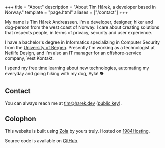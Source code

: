 +++
title = "About"
description = "About Tim Hårek, a developer based in Norway."
template = "page.html"
aliases = ["/contact"]
+++

My name is Tim Hårek Andreassen. I'm a developer, designer, hiker and dog-person from the west coast of Norway. 
I care about creating solutions that respects people, in terms of privacy, security and user experience. 

I have a bachelor's degree in Informatics specializing in Computer Security from the [University of Bergen][uib].
Presently I'm working as a technologist at Netlife Design, and I'm also an IT manager for an offshore-service company, Vest Kontakt.

I spend my free time learning about new technologies, automating my everyday and going hiking with my dog, Ayla! 🐕

## Contact

You can always reach me at [tim@harek.dev](mailto:tim@harek.dev) ([public key](/key)).

## Colophon

This website is built using [Zola][zola] by yours truly.
Hosted on  [1984Hosting][1984].

Source code is available on [GitHub][sourcecode].

[1984]: https://1984hosting.com
[zola]: https://getzola.org
[vim]: https://www.vim.org
[sourcecode]: https://github.com/timharek/timharek.no
[uib]: https://uib.no/en/ii
